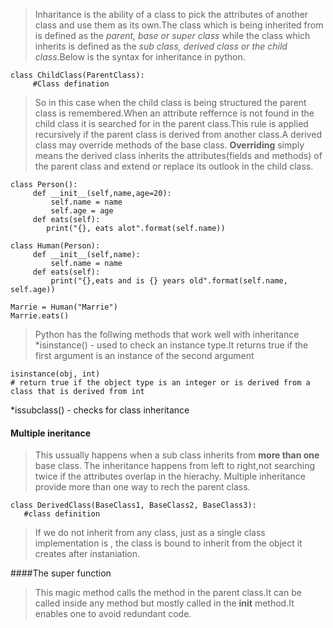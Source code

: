 >Inharitance is the ability of a class to pick the attributes of another class and use them as its own.The class which is being inherited from is defined as the *parent, base or super class* while the class which inherits is defined as the *sub class, derived class  or the child class*.Below is the syntax for inheritance in python.

```
class ChildClass(ParentClass):
     #Class defination
```

>So in this case when the child class is being structured the parent class is remembered.When an attribute reffernce is not found in the child class it is searched for in the parent class.This rule is applied recursively if the parent class is derived from another class.A derived class may override methods of the base class. **Overriding** simply means the derived class inherits the attributes(fields and methods) of the parent class and extend or replace its outlook in the child class.

```
class Person():
     def __init__(self,name,age=20):
         self.name = name
         self.age = age
     def eats(self):
        print("{}, eats alot".format(self.name))

class Human(Person):
     def __init__(self,name):
         self.name = name
     def eats(self):
         print("{},eats and is {} years old".format(self.name, self.age))

Marrie = Human("Marrie")
Marrie.eats()

```

>Python has the follwing methods that work well with inheritance
*isinstance() - used to check an instance type.It returns true if the first argument is an instance of the second argument

```
isinstance(obj, int)
# return true if the object type is an integer or is derived from a class that is derived from int
```

*issubclass() - checks for class inheritance

#### Multiple ineritance 
>This ussually happens when a sub class inherits from **more than one** base class. The inheritance happens from left to right,not searching twice if the attributes overlap in the hierachy. Multiple inheritance provide more than one way to rech the parent class.

```
class DerivedClass(BaseClass1, BaseClass2, BaseClass3):
   #class definition

```

>If we do not inherit from any class, just as a single class implementation is , the class is bound to inherit from the  object  it creates after instaniation.

####The super function
>This magic method calls the method in the parent class.It can be called inside any method but mostly called in the  __init__  method.It enables one to avoid redundant code. 
